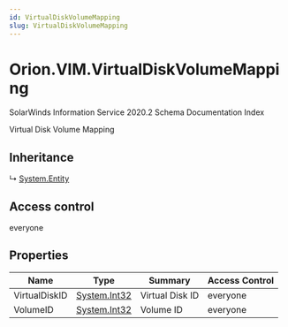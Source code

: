 ```yaml
---
id: VirtualDiskVolumeMapping
slug: VirtualDiskVolumeMapping
---
```


# Orion.VIM.VirtualDiskVolumeMapping

SolarWinds Information Service 2020.2 Schema Documentation Index

Virtual Disk Volume Mapping

## Inheritance

↳ [System.Entity](./../System/Entity)

## Access control

everyone

## Properties

| Name | Type | Summary | Access Control |
| ------ | ------ | ------ | ------ |
| VirtualDiskID | [System.Int32](https://docs.microsoft.com/en-us/dotnet/api/system.int32) | Virtual Disk ID | everyone |
| VolumeID | [System.Int32](https://docs.microsoft.com/en-us/dotnet/api/system.int32) | Volume ID | everyone |

